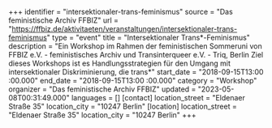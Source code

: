 +++
identifier = "intersektionaler-trans-feminismus"
source = "Das feministische Archiv FFBIZ"
url = "https://ffbiz.de/aktivitaeten/veranstaltungen/intersektionaler-trans-feminismus"
type = "event"
title = "Intersektionaler Trans*​-Feminismus"
description = "Ein Workshop im Rahmen der feministischen Sommeruni von FFBIZ e.V. - feministisches Archiv und Transinterqueer e.V. - Triq, Berlin
Ziel dieses Workshops ist es Handlungsstrategien für den Umgang mit intersektionaler Diskriminierung, die trans*"
start_date = "2018-09-15T13:00 :00.000"
end_date = "2018-09-15T13:00 :00.000"
category = "Workshop"
organizer = "Das feministische Archiv FFBIZ"
updated = "2023-05-08T00:31:49.000"
languages = []
[contact]
location_street = "Eldenaer Straße 35"
location_city = "10247 Berlin"
[location]
location_street = "Eldenaer Straße 35"
location_city = "10247 Berlin"
+++